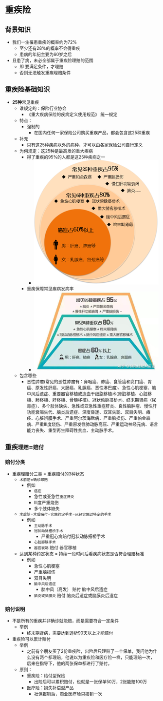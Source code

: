 # 重疾险

## 背景知识

* 我们一生罹患重疾的概率约为72%
  * 至少还有28%的概率不会得重疾
  * 患病的年纪主要为60岁之后
* 且患了病，未必全部属于重疾险理赔的范围
  * 即 要满足条件，才理赔
  * 否则无法触发重疾理赔条件

## 重疾险基础知识

* **25种**常见重疾
  * 谁规定的：保险行业协会
    * 《重大疾病保险的疾病定义使用规范》 统一规定
  * 特点：
    * 强制的
      * 在国内任何一家保险公司购买重疾产品，都会包含这25种重疾
  * 补充
    * 只有这25种疾病以外的病种，才可以由各家保险公司自行定义
  * 为何规定：这25种是最高发的重大疾病
    * 得了重疾的95%的人都是这25种疾病之一
      * ![critical_illness_type_percent](../../../assets/img/critical_illness_type_percent.png)
    * 重疾保障常见疾病发病率
      * ![common_critical_illness_ratio](../../../assets/img/common_critical_illness_ratio.jpg)
  * 包含哪些
    * 恶性肿瘤(常见的恶性肿瘤有：鼻咽癌、肺癌、食管癌和贲门癌、胃癌、原发性肝癌、大肠癌、乳腺癌、恶性淋巴瘤)、急性心肌梗塞、脑中风后遗症、重要器官移植或造血干细胞移植术(肾脏移植、心脏移植、肺移植、肝移植、骨髓移植)、冠状动脉搭桥术、终末期肾病（尿毒症）、多个肢体缺失、急性或亚急性重症肝炎、良性脑肿瘤、慢性肝功能衰竭失代、脑炎后遗症、深度昏迷、双耳失聪、双目失明、瘫痪、心脏辨膜手术、严重阿尔茨海默病、严重脑损伤、严重帕金森病、严重Ⅲ度烧伤、严重原发性肺动脉高压、严重运动神经元病、语言能力丧失、重型再生障碍性贫血、主动脉手术。

## 重疾`理赔`=`赔付`

### 赔付分类

* 重疾理赔分三类 = 重疾赔付的3种状态
  * `术前陪`=`确诊即赔`
    * 例如
      * `癌症`
      * 急性或亚急性`重症肝炎`
      * Ⅲ度严重烧伤
      * 多个肢体缺失
  * `术后陪`=`术后赔付`=`实施约定手术`=`已经实施过特定的手术`
    * 例如
      * `主动脉手术`
      * `冠状动脉搭桥手术`
        * 严重冠心病赔付冠状动脉搭桥手术
      * `心脏瓣膜手术`
      * `器官衰竭` 赔付 器官移植
  * 达到某种约定状态 = 持续一段时间后看疾病状态是否符合理赔标准
    * 例如
      * 急性心肌梗塞
      * 严重脑损伤
      * 双目失明
      * `脑中风后遗症`
        * 脑中风（高发） 赔付 脑中风后遗症
      * `脑炎或脑膜炎` 赔付 脑炎后遗症或脑膜炎后遗症

### 赔付说明

* 不是所有的重疾并非确诊就能赔，而是需要符合一定条件
  * 举例
    * 终末期肾病，需要达到透析90天以上才能赔付
* 重疾险可以累计赔付
  * 举例
    * 之前有个朋友买了2份重疾险，出险后只理赔了一个保单，我问他为什么没有两个都理赔，他说以为重疾险和医疗险一样，只能理赔一次，后来在指导下，他的两张保单都进行了赔付。
  * 原则：
    * 重疾险：给付型保险
      * 出险后可以累积赔付，也就是一张保单50万，2张能赔100万
    * 医疗险：损失补偿型产品
      * 社保报销后，商业医疗险只报销一次
